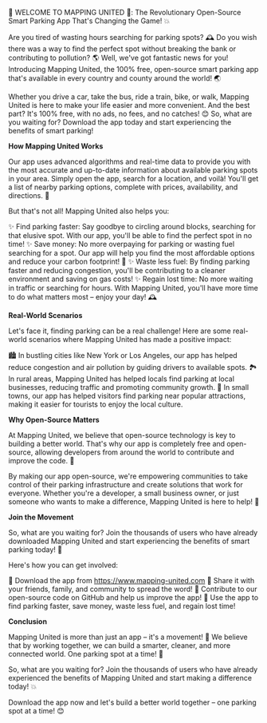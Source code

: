🚨 WELCOME TO MAPPING UNITED 🚨: The Revolutionary Open-Source Smart Parking App That's Changing the Game! 💥

Are you tired of wasting hours searching for parking spots? 🕰️ Do you wish there was a way to find the perfect spot without breaking the bank or contributing to pollution? 🌎 Well, we've got fantastic news for you! Introducing Mapping United, the 100% free, open-source smart parking app that's available in every country and county around the world! 🌏

Whether you drive a car, take the bus, ride a train, bike, or walk, Mapping United is here to make your life easier and more convenient. And the best part? It's 100% free, with no ads, no fees, and no catches! 😊 So, what are you waiting for? Download the app today and start experiencing the benefits of smart parking!

**How Mapping United Works**

Our app uses advanced algorithms and real-time data to provide you with the most accurate and up-to-date information about available parking spots in your area. Simply open the app, search for a location, and voilà! You'll get a list of nearby parking options, complete with prices, availability, and directions. 📍

But that's not all! Mapping United also helps you:

✨ Find parking faster: Say goodbye to circling around blocks, searching for that elusive spot. With our app, you'll be able to find the perfect spot in no time!
✨ Save money: No more overpaying for parking or wasting fuel searching for a spot. Our app will help you find the most affordable options and reduce your carbon footprint! 🌟
✨ Waste less fuel: By finding parking faster and reducing congestion, you'll be contributing to a cleaner environment and saving on gas costs!
✨ Regain lost time: No more waiting in traffic or searching for hours. With Mapping United, you'll have more time to do what matters most – enjoy your day! 🕰️

**Real-World Scenarios**

Let's face it, finding parking can be a real challenge! Here are some real-world scenarios where Mapping United has made a positive impact:

🏙️ In bustling cities like New York or Los Angeles, our app has helped reduce congestion and air pollution by guiding drivers to available spots.
🏞️ In rural areas, Mapping United has helped locals find parking at local businesses, reducing traffic and promoting community growth.
🏨️ In small towns, our app has helped visitors find parking near popular attractions, making it easier for tourists to enjoy the local culture.

**Why Open-Source Matters**

At Mapping United, we believe that open-source technology is key to building a better world. That's why our app is completely free and open-source, allowing developers from around the world to contribute and improve the code. 🌈

By making our app open-source, we're empowering communities to take control of their parking infrastructure and create solutions that work for everyone. Whether you're a developer, a small business owner, or just someone who wants to make a difference, Mapping United is here to help! 💪

**Join the Movement**

So, what are you waiting for? Join the thousands of users who have already downloaded Mapping United and start experiencing the benefits of smart parking today! 🎉

Here's how you can get involved:

📲 Download the app from https://www.mapping-united.com
💬 Share it with your friends, family, and community to spread the word!
🤝 Contribute to our open-source code on GitHub and help us improve the app!
🌟 Use the app to find parking faster, save money, waste less fuel, and regain lost time!

**Conclusion**

Mapping United is more than just an app – it's a movement! 🚀 We believe that by working together, we can build a smarter, cleaner, and more connected world. One parking spot at a time! 🌟

So, what are you waiting for? Join the thousands of users who have already experienced the benefits of Mapping United and start making a difference today! 💥

Download the app now and let's build a better world together – one parking spot at a time! 😊